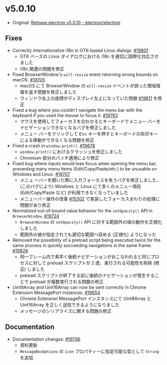 # v5.0.10

- Original: [Release electron v5.0.10 - electron/electron](https://github.com/electron/electron/releases/tag/v5.0.10)

## Fixes

- Correctly internationalize i18n in GTK-based Linux dialogs. [#19801](https://github.com/electron/electron/pull/19801)
  - GTK ベースの Linux ダイアログにおける i18n を適切に国際化対応させました
  - i18n 関連の問題を修正
- Fixed BrowserWindow's `will-resize` event returning wrong bounds on macOS. [#19705](https://github.com/electron/electron/pull/19705)
  - macOS にて BrowserWindow の `will-resize` イベントが誤った領域情報を返す問題を修正しました
  - ウィンドウ左上の座標がディスプレイ左上になっていた問題 [#19611](https://github.com/electron/electron/issues/19611) を修正
- Fixed a bug where you couldn't navigate the menu bar with the keyboard if you used the mouse to focus it. [#19763](https://github.com/electron/electron/pull/19763)
  - マウスを使用してフォーカスを合わせるとキーボードでメニュー バーをナビゲーションできなくなるバグを修正しました
  - メニュー バーをクリックして <kbd>Esc</kbd> キーを押すとキーボードの矢印キーによる移動ができなくなる問題を修正
- Fixed a crash in `window.print()`. [#19678](https://github.com/electron/electron/pull/19678)
  - `window.print()` におけるクラッシュを修正しました
  - Chromium 部分のパッチ適用により修正
- Fixed bug where inputs would lose focus when opening the menu bar, preventing many menu items (Edit/Copy/Paste/etc.) to be unusable on Windows and Linux. [#19707](https://github.com/electron/electron/pull/19707)
  - メニュ ーバーを開いた際に入力フォーカスを失うバグを修正しました、(このバグにより) Windows と Linux にて多くのメニュー項目 (Edit/Copy/Paste など) が利用できなくなっていました
  - メニューバー操作の改善 [#15302](https://github.com/electron/electron/pull/15302) で実装したフォーカスまわりの処理に問題があり修正
- Normalized out-of-bound value behavior for the `setOpacity()` API in `BrowserWindow`. [#19724](https://github.com/electron/electron/pull/19724)
  - `BrowserWindow` の `setOpacity()` API に対する範囲外の値の動作を正規化しました
  - 範囲外の値が指定されても適切な範囲へ収める (正規化) ようになった
- Removed the possibility of a preload script being executed twice for the same process in quickly succeeding navigations in the same frame. [#19828](https://github.com/electron/electron/pull/19828)
  - 同一フレーム内で素早く後続ナビゲーションがおこなわれると同じプロセスに対して preload スクリプトが 2 度、実行される可能性を削除 (修正) しました
  - preload スクリプトが終了する前に後続のナビゲーションが発生することで preload が複数実行される問題の修正
- Uint8Array and Uint16Array can now be sent correctly in Chrome Extension MessagePort instances. [#19654](https://github.com/electron/electron/pull/19654)
  - Chrome Extension MessagePort インスタンスにて Uint8Array と Uint16Array を正しく送信できるようになりました
  - メッセージのシリアライズに関する問題の修正

## Documentation

- Documentation changes: [#19796](https://github.com/electron/electron/pull/19796)
  - 資料更新
  - `MessageBoxOptions` の `icon` プロパティーに指定可能な型として `String` を追加
